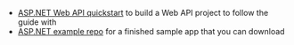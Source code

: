 * [ASP.NET Web API quickstart](https://docs.microsoft.com/en-us/aspnet/web-api/overview/getting-started-with-aspnet-web-api/tutorial-your-first-web-api) to build a Web API project to follow the guide with
* [ASP.NET example repo](https://github.com/okta/samples-aspnet/tree/master/resource-server) for a finished sample app that you can download